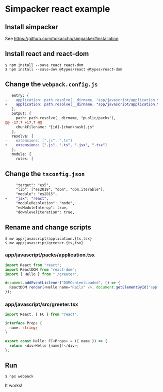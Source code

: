 # Simpacker react example

## Install simpacker

See https://github.com/hokaccha/simpacker#installation

## Install react and react-dom

```
$ npm install --save react react-dom
$ npm install --save-dev @types/react @types/react-dom
```

## Change the `webpack.config.js`

```diff
   entry: {
-    application: path.resolve(__dirname, "app/javascript/application.ts")
+    application: path.resolve(__dirname, "app/javascript/application.tsx")
   },
   output: {
     path: path.resolve(__dirname, "public/packs"),
@@ -17,7 +17,7 @@
     chunkFilename: "[id]-[chunkhash].js"
   },
   resolve: {
-    extensions: [".js", ".ts"]
+    extensions: [".js", ".ts", ".jsx", ".tsx"]
   },
   module: {
     rules: [
```

## Change the `tsconfig.json`

```diff
     "target": "es5",
     "lib": ["es2019", "dom", "dom.iterable"],
     "module": "es2015",
+    "jsx": "react",
     "moduleResolution": "node",
     "esModuleInterop": true,
     "downlevelIteration": true,
```

## Rename and change scripts

```
$ mv app/javascript/application.{ts,tsx}
$ mv app/javascript/greeter.{ts,tsx}
```

### app/javascript/packs/application.tsx

```typescript
import React from "react";
import ReactDOM from "react-dom";
import { Hello } from "./greeter";

document.addEventListener("DOMContentLoaded", () => {
  ReactDOM.render(<Hello name="Rails" />, document.getElementById("app"));
});

```

### app/javascript/src/greeter.tsx

```typescript
import React, { FC } from "react";

interface Props {
  name: string;
}

export const Hello: FC<Props> = ({ name }) => {
  return <div>Hello {name}!</div>;
};
```

## Run

```
$ npx webpack
```

It works!
